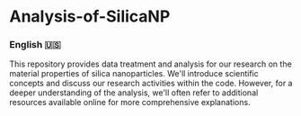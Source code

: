 # Analysis-of-SilicaNP

### English :us:

This repository provides data treatment and analysis for our research on the material properties of silica nanoparticles. We'll introduce scientific concepts and discuss our research activities within the code. However, for a deeper understanding of the analysis, we'll often refer to additional resources available online for more comprehensive explanations.
